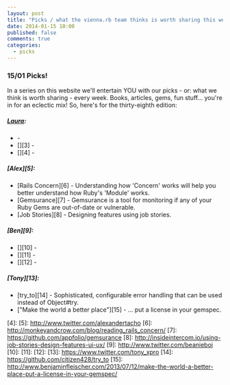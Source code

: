 ```yaml
---
layout: post
title: "Picks / what the vienna.rb team thinks is worth sharing this week"
date: 2014-01-15 10:00
published: false
comments: true
categories:
  - picks
---
```


### 15/01 Picks!

In a series on this website we'll entertain YOU with our picks - or: what we think is worth sharing - every week.
Books, articles, gems, fun stuff... you're in for an eclectic mix! So, here's for the thirty-eighth edition:

##### [Laura][1]:
  - [][2] -
  - [][3] -
  - [][4] -

##### [Alex][5]:
  - [Rails Concern][6] - Understanding how 'Concern' works will help you better understand how Ruby's 'Module' works.
  - [Gemsurance][7] - Gemsurance is a tool for monitoring if any of your Ruby Gems are out-of-date or vulnerable.
  - [Job Stories][8] - Designing features using job stories.

##### [Ben][9]:
  - [][10] -
  - [][11] -
  - [][12] -

##### [Tony][13]:
  - [try_to][14] - Sophisticated, configurable error handling that can be used instead of Object#try.
  - ["Make the world a better place"][15] - &hellip; put a license in your gemspec.

[1]: http://www.twitter.com/alicetragedy
[2]:
[3]:
[4]:
[5]: http://www.twitter.com/alexandertacho
[6]: http://monkeyandcrow.com/blog/reading_rails_concern/
[7]: https://github.com/appfolio/gemsurance
[8]: http://insideintercom.io/using-job-stories-design-features-ui-ux/
[9]: http://www.twitter.com/beanieboi
[10]:
[11]:
[12]:
[13]: https://www.twitter.com/tony_xpro
[14]: https://github.com/citizen428/try_to
[15]: http://www.benjaminfleischer.com/2013/07/12/make-the-world-a-better-place-put-a-license-in-your-gemspec/
